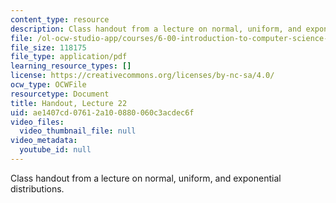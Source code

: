 ```yaml
---
content_type: resource
description: Class handout from a lecture on normal, uniform, and exponential distributions.
file: /ol-ocw-studio-app/courses/6-00-introduction-to-computer-science-and-programming-fall-2008/ae1407cd07612a100880060c3acdec6f_lec22.pdf
file_size: 118175
file_type: application/pdf
learning_resource_types: []
license: https://creativecommons.org/licenses/by-nc-sa/4.0/
ocw_type: OCWFile
resourcetype: Document
title: Handout, Lecture 22
uid: ae1407cd-0761-2a10-0880-060c3acdec6f
video_files:
  video_thumbnail_file: null
video_metadata:
  youtube_id: null
---
```

Class handout from a lecture on normal, uniform, and exponential distributions.